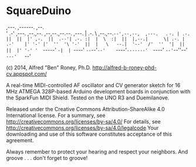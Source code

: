 SquareDuino
===========

   ,---.                                       ,------.          ,--.                
  '   .-'  ,---. ,--.,--. ,--,--.,--.--. ,---. |  .-.  \ ,--.,--.`--',--,--,  ,---.  
  `.  `-. | .-. ||  ||  |' ,-.  ||  .--'| .-. :|  |  \  :|  ||  |,--.|      \| .-. | 
  .-'    |' '-' |'  ''  '\ '-'  ||  |   \   --.|  '--'  /'  ''  '|  ||  ||  |' '-' ' 
  `-----'  `-|  | `----'  `--`--'`--'    `----'`-------'  `----' `--'`--''--' `---'  
             `--'                                                                    

(c) 2014, Alfred "Ben" Roney, Ph.D.
http://alfred-b-roney-phd-cv.appspot.com/

A real-time MIDI-controlled AF oscillator and CV generator sketch for
16 MHz ATMEGA 328P-based Arduino development boards in conjunction with
the SparkFun MIDI Shield. Tested on the UNO R3 and Duemilanove.
 
Released under the Creative Commons Attribution-ShareAlike 4.0 International
license. For a summary, see http://creativecommons.org/licenses/by-sa/4.0/
For details, see http://creativecommons.org/licenses/by-sa/4.0/legalcode
Your downloading and use of this software constitutes acceptance of this
agreement.

Always remember to protect your hearing and respect your neighbors.
And groove . . . don't forget to groove!

